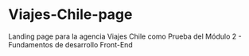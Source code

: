 # Viajes-Chile-page
Landing page para la agencia Viajes Chile como Prueba del Módulo 2 - Fundamentos de desarrollo Front-End
